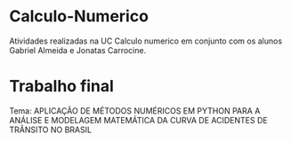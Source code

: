 # Calculo-Numerico
Atividades realizadas na UC Calculo numerico em conjunto com os alunos Gabriel Almeida e Jonatas Carrocine.

# Trabalho final 
Tema: APLICAÇÃO DE MÉTODOS NUMÉRICOS EM PYTHON PARA A ANÁLISE E MODELAGEM MATEMÁTICA DA CURVA DE ACIDENTES DE TRÂNSITO NO BRASIL


